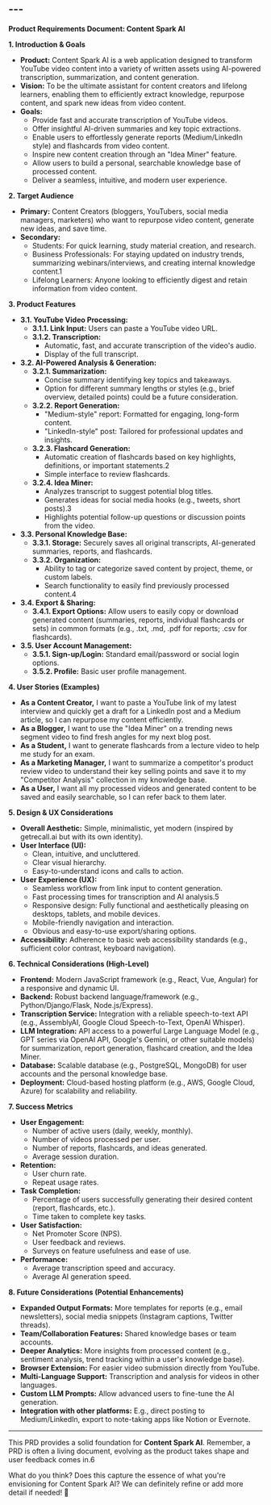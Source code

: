 ## ---

**Product Requirements Document: Content Spark AI**

**1\. Introduction & Goals**

* **Product:** Content Spark AI is a web application designed to transform YouTube video content into a variety of written assets using AI-powered transcription, summarization, and content generation.  
* **Vision:** To be the ultimate assistant for content creators and lifelong learners, enabling them to efficiently extract knowledge, repurpose content, and spark new ideas from video content.  
* **Goals:**  
  * Provide fast and accurate transcription of YouTube videos.  
  * Offer insightful AI-driven summaries and key topic extractions.  
  * Enable users to effortlessly generate reports (Medium/LinkedIn style) and flashcards from video content.  
  * Inspire new content creation through an "Idea Miner" feature.  
  * Allow users to build a personal, searchable knowledge base of processed content.  
  * Deliver a seamless, intuitive, and modern user experience.

**2\. Target Audience**

* **Primary:** Content Creators (bloggers, YouTubers, social media managers, marketers) who want to repurpose video content, generate new ideas, and save time.  
* **Secondary:**  
  * Students: For quick learning, study material creation, and research.  
  * Business Professionals: For staying updated on industry trends, summarizing webinars/interviews, and creating internal knowledge content.1  
  * Lifelong Learners: Anyone looking to efficiently digest and retain information from video content.

**3\. Product Features**

* **3.1. YouTube Video Processing:**  
  * **3.1.1. Link Input:** Users can paste a YouTube video URL.  
  * **3.1.2. Transcription:**  
    * Automatic, fast, and accurate transcription of the video's audio.  
    * Display of the full transcript.  
* **3.2. AI-Powered Analysis & Generation:**  
  * **3.2.1. Summarization:**  
    * Concise summary identifying key topics and takeaways.  
    * Option for different summary lengths or styles (e.g., brief overview, detailed points) could be a future consideration.  
  * **3.2.2. Report Generation:**  
    * "Medium-style" report: Formatted for engaging, long-form content.  
    * "LinkedIn-style" post: Tailored for professional updates and insights.  
  * **3.2.3. Flashcard Generation:**  
    * Automatic creation of flashcards based on key highlights, definitions, or important statements.2  
    * Simple interface to review flashcards.  
  * **3.2.4. Idea Miner:**  
    * Analyzes transcript to suggest potential blog titles.  
    * Generates ideas for social media hooks (e.g., tweets, short posts).3  
    * Highlights potential follow-up questions or discussion points from the video.  
* **3.3. Personal Knowledge Base:**  
  * **3.3.1. Storage:** Securely saves all original transcripts, AI-generated summaries, reports, and flashcards.  
  * **3.3.2. Organization:**  
    * Ability to tag or categorize saved content by project, theme, or custom labels.  
    * Search functionality to easily find previously processed content.4  
* **3.4. Export & Sharing:**  
  * **3.4.1. Export Options:** Allow users to easily copy or download generated content (summaries, reports, individual flashcards or sets) in common formats (e.g., .txt, .md, .pdf for reports; .csv for flashcards).  
* **3.5. User Account Management:**  
  * **3.5.1. Sign-up/Login:** Standard email/password or social login options.  
  * **3.5.2. Profile:** Basic user profile management.

**4\. User Stories (Examples)**

* **As a Content Creator,** I want to paste a YouTube link of my latest interview and quickly get a draft for a LinkedIn post and a Medium article, so I can repurpose my content efficiently.  
* **As a Blogger,** I want to use the "Idea Miner" on a trending news segment video to find fresh angles for my next blog post.  
* **As a Student,** I want to generate flashcards from a lecture video to help me study for an exam.  
* **As a Marketing Manager,** I want to summarize a competitor's product review video to understand their key selling points and save it to my "Competitor Analysis" collection in my knowledge base.  
* **As a User,** I want all my processed videos and generated content to be saved and easily searchable, so I can refer back to them later.

**5\. Design & UX Considerations**

* **Overall Aesthetic:** Simple, minimalistic, yet modern (inspired by getrecall.ai but with its own identity).  
* **User Interface (UI):**  
  * Clean, intuitive, and uncluttered.  
  * Clear visual hierarchy.  
  * Easy-to-understand icons and calls to action.  
* **User Experience (UX):**  
  * Seamless workflow from link input to content generation.  
  * Fast processing times for transcription and AI analysis.5  
  * Responsive design: Fully functional and aesthetically pleasing on desktops, tablets, and mobile devices.  
  * Mobile-friendly navigation and interaction.  
  * Obvious and easy-to-use export/sharing options.  
* **Accessibility:** Adherence to basic web accessibility standards (e.g., sufficient color contrast, keyboard navigation).

**6\. Technical Considerations (High-Level)**

* **Frontend:** Modern JavaScript framework (e.g., React, Vue, Angular) for a responsive and dynamic UI.  
* **Backend:** Robust backend language/framework (e.g., Python/Django/Flask, Node.js/Express).  
* **Transcription Service:** Integration with a reliable speech-to-text API (e.g., AssemblyAI, Google Cloud Speech-to-Text, OpenAI Whisper).  
* **LLM Integration:** API access to a powerful Large Language Model (e.g., GPT series via OpenAI API, Google's Gemini, or other suitable models) for summarization, report generation, flashcard creation, and the Idea Miner.  
* **Database:** Scalable database (e.g., PostgreSQL, MongoDB) for user accounts and the personal knowledge base.  
* **Deployment:** Cloud-based hosting platform (e.g., AWS, Google Cloud, Azure) for scalability and reliability.

**7\. Success Metrics**

* **User Engagement:**  
  * Number of active users (daily, weekly, monthly).  
  * Number of videos processed per user.  
  * Number of reports, flashcards, and ideas generated.  
  * Average session duration.  
* **Retention:**  
  * User churn rate.  
  * Repeat usage rates.  
* **Task Completion:**  
  * Percentage of users successfully generating their desired content (report, flashcards, etc.).  
  * Time taken to complete key tasks.  
* **User Satisfaction:**  
  * Net Promoter Score (NPS).  
  * User feedback and reviews.  
  * Surveys on feature usefulness and ease of use.  
* **Performance:**  
  * Average transcription speed and accuracy.  
  * Average AI generation speed.

**8\. Future Considerations (Potential Enhancements)**

* **Expanded Output Formats:** More templates for reports (e.g., email newsletters), social media snippets (Instagram captions, Twitter threads).  
* **Team/Collaboration Features:** Shared knowledge bases or team accounts.  
* **Deeper Analytics:** More insights from processed content (e.g., sentiment analysis, trend tracking within a user's knowledge base).  
* **Browser Extension:** For easier video submission directly from YouTube.  
* **Multi-Language Support:** Transcription and analysis for videos in other languages.  
* **Custom LLM Prompts:** Allow advanced users to fine-tune the AI generation.  
* **Integration with other platforms:** E.g., direct posting to Medium/LinkedIn, export to note-taking apps like Notion or Evernote.

---

This PRD provides a solid foundation for **Content Spark AI**. Remember, a PRD is often a living document, evolving as the product takes shape and user feedback comes in.6

What do you think? Does this capture the essence of what you're envisioning for Content Spark AI? We can definitely refine or add more detail if needed\! 🚀